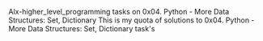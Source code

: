 Alx-higher_level_programming tasks on
0x04. Python - More Data Structures: Set, Dictionary
This is my quota of solutions to 0x04. Python - More Data Structures: Set, Dictionary task's
